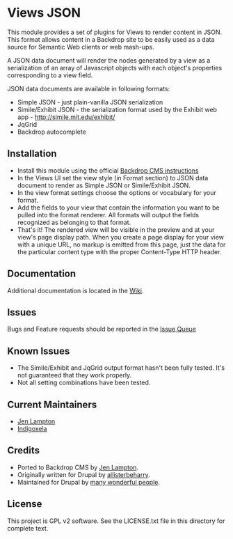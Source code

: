 # Views JSON

This module provides a set of plugins for Views to render content in JSON. This
format allows content in a Backdrop site to be easily used as a data source for
Semantic Web clients or web mash-ups.

A JSON data document will render the nodes generated by a view as a
serialization of an array of Javascript objects with each object's properties
corresponding to a view field.

JSON data documents are available in following formats:

- Simple JSON - just plain-vanilla JSON serialization
- Simile/Exhibit JSON - the serialization format used by the Exhibit web
  app - http://simile.mit.edu/exhibit/
- JqGrid
- Backdrop autocomplete

## Installation

- Install this module using the official 
  [Backdrop CMS instructions](https://docs.backdropcms.org/documentation/extend-with-modules)
- In the Views UI set the view style (in Format section) to JSON data document
  to render as Simple JSON or Simile/Exhibit JSON.
- In the view format settings choose the options or vocabulary for your format.
- Add the fields to your view that contain the information you want to be
  pulled into the format renderer. All formats will output the fields
  recognized as belonging to that format.
- That's it! The rendered view will be visible in the preview and at your
  view's page display path. When you create a page display for your view with
  a unique URL, no markup is emitted from this page, just the data for the
  particular content type with the proper Content-Type HTTP header.

## Documentation

Additional documentation is located in the
 [Wiki](https://github.com/backdrop-contrib/views_json/wiki/Documentation).

## Issues

Bugs and Feature requests should be reported in the
 [Issue Queue](https://github.com/backdrop-contrib/views_json/issues.)

## Known Issues

- The Simile/Exhibit and JqGrid output format hasn't been fully tested. It's
  not guaranteed that they work properly.
- Not all setting combinations have been tested.

## Current Maintainers

- [Jen Lampton](https://github.com/jenlampton)
- [Indigoxela](https://github.com/indigoxela)

## Credits

- Ported to Backdrop CMS by [Jen Lampton](https://github.com/jenlampton).
- Originally written for Drupal by [allisterbeharry](https://www.drupal.org/user/116802).
- Maintained for Drupal by [many wonderful people](https://www.drupal.org/node/260895/committers).

## License

This project is GPL v2 software. See the LICENSE.txt file in this directory for
 complete text.

